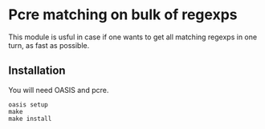 # Pcre matching on bulk of regexps

This module is usful in case if one wants to get all matching regexps in one turn, as fast as possible.

## Installation

You will need OASIS and pcre.

```
oasis setup
make
make install
```
